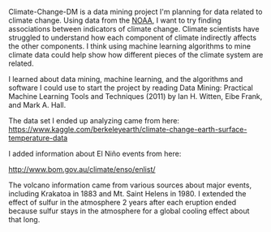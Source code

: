 Climate-Change-DM is a data mining project I'm planning for data related to climate change. Using data from the [NOAA](https://www.climate.gov/maps-data/datasets/formats/csv), I want to try finding associations between indicators of climate change. Climate scientists have struggled to understand how each component of climate indirectly affects the other components. I think using machine learning algorithms to mine climate data could help show how different pieces of the climate system are related.

I learned about data mining, machine learning, and the algorithms and software I could use to start the project by reading Data Mining: Practical Machine Learning Tools and Techniques (2011) by Ian H. Witten, Eibe Frank, and Mark A. Hall.

The data set I ended up analyzing came from here:
https://www.kaggle.com/berkeleyearth/climate-change-earth-surface-temperature-data

I added information about El Niño events from here:

http://www.bom.gov.au/climate/enso/enlist/

The volcano information came from various sources about major events, including Krakatoa in 1883 and Mt. Saint Helens in 1980. I extended the effect of sulfur in the atmosphere 2 years after each eruption ended because sulfur stays in the atmosphere for a global cooling effect about that long.

